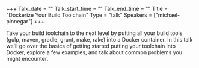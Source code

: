 +++
Talk_date = ""
Talk_start_time = ""
Talk_end_time = ""
Title = "Dockerize Your Build Toolchain"
Type = "talk"
Speakers = ["michael-pinnegar"]
+++

Take your build toolchain to the next level by putting all your build tools (gulp, maven, gradle, grunt, make, rake) into a Docker container. In this talk we'll go over the basics of getting started putting your toolchain into Docker, explore a few examples, and talk about common problems you might encounter.
